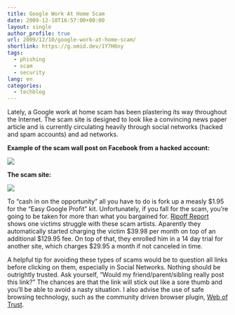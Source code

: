 ```yaml
---
title: Google Work At Home Scam
date: 2009-12-10T16:57:00+00:00
layout: single
author_profile: true
url: 2009/12/10/google-work-at-home-scam/
shortlink: https://g.omid.dev/1Y7H6ny
tags:
  - phishing
  - scam
  - security
lang: en
categories: 
  - techblog
---
```

Lately, a Google work at home scam has been plastering its way throughout the Internet. The scam site is designed to look like a convincing news paper article and is currently circulating heavily through social networks (hacked and spam accounts) and ad networks.

**Example of the scam wall post on Facebook from a hacked account:**

[![](http://3.bp.blogspot.com/_vaUVXcmC3OI/SyEgT6IwLEI/AAAAAAAAAUQ/BWF-E3sF-Kc/s400/4158230751_9fd8f67bd8_o.png)](http://3.bp.blogspot.com/_vaUVXcmC3OI/SyEgT6IwLEI/AAAAAAAAAUQ/BWF-E3sF-Kc/s1600-h/4158230751_9fd8f67bd8_o.png)

**The scam site:**

[![](http://1.bp.blogspot.com/_vaUVXcmC3OI/SyEgku13TGI/AAAAAAAAAUY/BGWJJwoQJCI/s320/4158993840_91cb70750a_o_d.png)](http://1.bp.blogspot.com/_vaUVXcmC3OI/SyEgku13TGI/AAAAAAAAAUY/BGWJJwoQJCI/s1600-h/4158993840_91cb70750a_o_d.png)

To “cash in on the opportunity” all you have to do is fork up a measly $1.95 for the “Easy Google Profit” kit. Unfortunately, if you fall for the scam, you’re going to be taken for more than what you bargained for. [Ripoff Report](http://www.ripoffreport.com/advertising-deceptive/income-easy-street/income-easy-street-incomemembe-4deaf.htm) shows one victims struggle with these scam artists. Aparently they automatically started charging the victim $39.98 per month on top of an additional $129.95 fee. On top of that, they enrolled him in a 14 day trial for another site, which charges $29.95 a month if not canceled in time.

A helpful tip for avoiding these types of scams would be to question all links before clicking on them, especially in Social Networks. Nothing should be outrightly trusted. Ask yourself, “Would my friend/parent/sibling really post this link?” The chances are that the link will stick out like a sore thumb and you’ll be able to avoid a nasty situation. I also advise the use of safe browsing technology, such as the community driven browser plugin, [Web of Trust](http://sites.google.com/site/boelectronic/computer/security/site-advisor).
